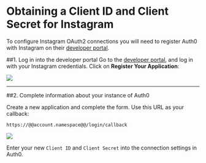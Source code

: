 # Obtaining a Client ID and Client Secret for Instagram

To configure Instagram OAuth2 connections you will need to register Auth0 with Instagram on their [developer portal](http://instagram.com/developer).

##1. Log in into the developer portal
Go to the [developer portal](http://instagram.com/developer), and log in with your Instagram credentials. Click on __Register Your Application__:

![](//cdn.auth0.com/docs/img/instagram-devportal-1.png)

---

##2. Complete information about your instance of Auth0

Create a new application and complete the form. Use this URL as your callback:

	https://@@account.namespace@@/login/callback

![](//cdn.auth0.com/docs/img/instagram-devportal-2.png)

Enter your new `Client ID` and `Client Secret` into the connection settings in Auth0.

